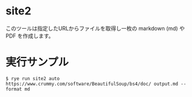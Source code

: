 # site2

このツールは指定したURLからファイルを取得し一枚の markdown (md) や PDF を作成します。

# 実行サンプル

```shell
$ rye run site2 auto https://www.crummy.com/software/BeautifulSoup/bs4/doc/ output.md --format md
```
